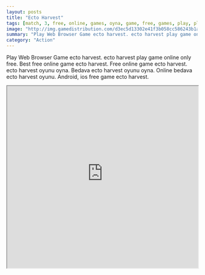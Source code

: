 ```yaml
---
layout: posts
title: "Ecto Harvest"
tags: [match, 3, free, online, games, oyna, game, free, games, play, play, games]
image: "http://img.gamedistribution.com/d3ec5d13302e41f3b058cc586243b1ab.jpg"
summary: "Play Web Browser Game ecto harvest. ecto harvest play game online only free. Best free online game ecto harvest. Free online game ecto harvest. ecto harvest oyunu oyna. Bedava ecto harvest oyunu oyna. Online bedava ecto harvest oyunu. Android, ios free game ecto harvest."
category: "Action"
---
```


Play Web Browser Game ecto harvest. ecto harvest play game online only free. Best free online game ecto harvest. Free online game ecto harvest. ecto harvest oyunu oyna. Bedava ecto harvest oyunu oyna. Online bedava ecto harvest oyunu. Android, ios free game ecto harvest.

<iframe width="100%" height="480px;" src="http://flash.gamedistribution.com?game=d3ec5d13302e41f3b058cc586243b1ab"></iframe>
